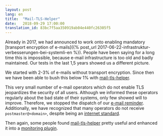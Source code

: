 ```yaml
---
layout: post
lang: en
title:  "Mail-TLS-Helper"
date:   2018-09-29 17:00:00
translation_id: 83bc7f5aa350919ab04e440fc26305f5
---
```


Already in 2017, we had announced to work onto enabling mandatory [transport encryption of e-mails]({% post_url 2017-06-22-infrastruktur-verbesserungen-bei-systemli-en %}). People have been saying for a long time this is impossible, because e-mail infrastructure is too old and badly maintained. Our tests in the last 1,5 years showed us a different picture.

We started with 2-3% of e-mails without transport encryption. Since then we have been able to bush this below 1% with [mail-tls-helper](https://github.com/systemli/mail-tls-helper).

This very small number of e-mail operators which do not enable TLS jeopardizes the security of all users. Although we informed these operators regularly about the bad state of their systems, only few showed will to improve. Therefore, we stopped the dispatch of our [e-mail reminder](https://github.com/systemli/mail-tls-helper/blob/master/mail-tls-helper.py#L120).
Additionally, we have recognized that many operators do not receive `postmaster@<domain>`, despite being an [internet standard](https://en.wikipedia.org/wiki/Postmaster_%28computing%29).

Then again, some people found [mail-tls-helper](https://github.com/systemli/mail-tls-helper/) pretty useful and enhanced it into a [monitoring plugin](https://github.com/systemli/mail-tls-helper/pull/23#issuecomment-398909504).
